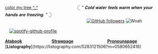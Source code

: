 [color my tree ^_^](https://colormytree.me/2024/01JEHWR905JRSPMPASBXHH5AN6)
　　　　　　　　　𓊆  _" 𝐂𝐨𝐥𝐝 𝐰𝐚𝐭𝐞𝐫 𝐟𝐞𝐞𝐥𝐬 𝐰𝐚𝐫𝐦 𝐰𝐡𝐞𝐧 𝐲𝐨𝐮𝐫 𝐡𝐚𝐧𝐝𝐬 𝐚𝐫𝐞 𝐟𝐫𝐞𝐞𝐳𝐢𝐧𝐠. "_  𓊇 <br />
　　　　　　　　　　　　　　　　　　
                    　[![GitHub followers](https://img.shields.io/github/followers/gambling-addict?label=Follow&style=social)](https://github.com/gambling-addict/?tab=follow)
   ![Woah](https://komarev.com/ghpvc/?username=gambling-addict)<br />

　[![spotify-github-profile](https://spotify-github-profile.kittinanx.com/api/view?uid=a7dy6ttd2hrv6zemln72x9zdw&cover_image=true&theme=novatorem&show_offline=false&background_color=0d0a1f&interchange=false&bar_color=4e6cb1&bar_color_cover=true)](https://spotify-github-profile.kittinanx.com/api/view?uid=a7dy6ttd2hrv6zemln72x9zdw&redirect=true)<br />


  [𝐀𝐭𝐚𝐛𝐨𝐨𝐤](https://forcas.atabook.org/)　　　　　　　[𝐒𝐭𝐫𝐚𝐰𝐩𝐚𝐠𝐞](https://4cas.straw.page/)　　　　　　　　[𝐏𝐫𝐨𝐧𝐨𝐮𝐧𝐬𝐩𝐚𝐠𝐞](https://en.pronouns.page/@forcas_)　　　　　　　[𝐋𝐢𝐬𝐭𝐨𝐠𝐫𝐚𝐩𝐡𝐲](https://listography.com/5283121506?m=0580652416) 





<!--
**gambling-addict/gambling-addict** is a ✨ _special_ ✨ repository because its `README.md` (this file) appears on your GitHub profile.

Here are some ideas to get you started:

- 🔭 I’m currently working on ...
- 🌱 I’m currently learning ...
- 👯 I’m looking to collaborate on ...
- 🤔 I’m looking for help with ...
- 💬 Ask me about ...
- 📫 How to reach me: ...
- 😄 Pronouns: ...
- ⚡ Fun fact: ...
-->
